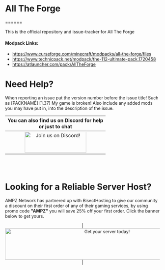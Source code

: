 # All The Forge
======

This is the official repository and issue-tracker for All The Forge
    
#### Modpack Links: 
+ https://www.curseforge.com/minecraft/modpacks/all-the-forge/files 
+ https://www.technicpack.net/modpack/the-112-ultimate-pack.1720458  
+ https://atlauncher.com/pack/AllTheForge  
  
Need Help?
======
When reporting an issue put the version number before the issue title! Such as [PACKNAME] [1.37] My game is broken! Also include any added mods you may have put in, into the description of the issue. 
  
|You can also find us on Discord for help<br>or just to chat|
|:------------:|
|<a href="https://discord.gg/enrpMDd"><img src="https://discordapp.com/assets/fc0b01fe10a0b8c602fb0106d8189d9b.png" alt="Join us on Discord!"  width="200" height="68"></a>|
<br>
<br>

Looking for a Reliable Server Host?
======
AMPZ Network has partnered up with BisectHosting to give our community a discount on their first order of any of their gaming services, by using promo code **"AMPZ"** you will save 25% off your first order. Click the banner below to get yours. 

<p align="center">
| <a href="https://bisecthosting.com/AMPZ"><img src="https://www.bisecthosting.com/partners/custom-banners/efc540da-bc63-4958-9524-27f5e8c7dd87.png" alt="Get your server today!"  width="648" height="102"></a>|
</p>
